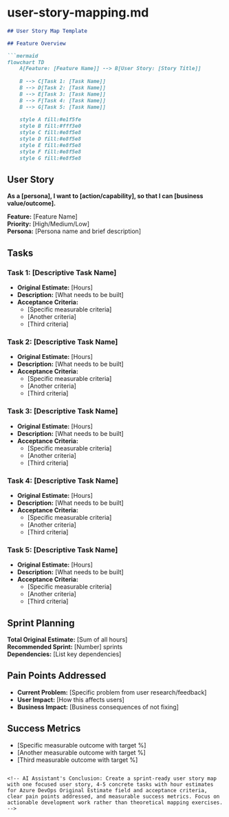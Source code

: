 # user-story-mapping.md
<!--
## Description:
A practical user story mapping template that creates actionable development artifacts. Generates one focused user story with 4-5 concrete tasks that can be directly implemented in sprints. Includes visual diagrams, hour estimates for Azure DevOps Original Estimate field, acceptance criteria, and sprint planning information.

## Usage Note:
This template produces sprint-ready work items instead of academic mapping exercises. Perfect for product teams who need to turn user insights into concrete development tasks with clear priorities and success metrics.

## AI Assistant's Point of View:
Act as a practical product manager who converts user needs into actionable development work. Focus on creating one clear user story with specific tasks that address real pain points and can be estimated, prioritized, and completed by development teams.

## AI Assistant's Task:
Generate a focused user story map that includes: 1) A clear feature-to-story-to-tasks diagram, 2) One actionable user story, 3) 4-5 specific tasks with hour estimates that map to Azure DevOps Original Estimate field and acceptance criteria, 4) Sprint planning guidance, and 5) Success metrics. Make it immediately usable for development teams.

## Attribution:
Template adapted from Jeff Patton's user story mapping technique for practical development use by [Your Name], [Date].

## Licensing:
This document is made available under the MIT License, permitting free use, alteration, and sharing, provided the original work is aptly credited.
-->

```Markdown
## User Story Map Template

## Feature Overview

```mermaid
flowchart TD
    A[Feature: [Feature Name]] --> B[User Story: [Story Title]]
    
    B --> C[Task 1: [Task Name]]
    B --> D[Task 2: [Task Name]]
    B --> E[Task 3: [Task Name]]
    B --> F[Task 4: [Task Name]]
    B --> G[Task 5: [Task Name]]
    
    style A fill:#e1f5fe
    style B fill:#fff3e0
    style C fill:#e8f5e8
    style D fill:#e8f5e8
    style E fill:#e8f5e8
    style F fill:#e8f5e8
    style G fill:#e8f5e8
```

## User Story

**As a [persona], I want to [action/capability], so that I can [business value/outcome].**

**Feature:** [Feature Name]  
**Priority:** [High/Medium/Low]  
**Persona:** [Persona name and brief description]

## Tasks

### Task 1: [Descriptive Task Name]
- **Original Estimate:** [Hours]
- **Description:** [What needs to be built]
- **Acceptance Criteria:**
  - [Specific measurable criteria]
  - [Another criteria]
  - [Third criteria]

### Task 2: [Descriptive Task Name]
- **Original Estimate:** [Hours]
- **Description:** [What needs to be built]
- **Acceptance Criteria:**
  - [Specific measurable criteria]
  - [Another criteria]
  - [Third criteria]

### Task 3: [Descriptive Task Name]
- **Original Estimate:** [Hours]
- **Description:** [What needs to be built]
- **Acceptance Criteria:**
  - [Specific measurable criteria]
  - [Another criteria]
  - [Third criteria]

### Task 4: [Descriptive Task Name]
- **Original Estimate:** [Hours]
- **Description:** [What needs to be built]
- **Acceptance Criteria:**
  - [Specific measurable criteria]
  - [Another criteria]
  - [Third criteria]

### Task 5: [Descriptive Task Name]
- **Original Estimate:** [Hours]
- **Description:** [What needs to be built]
- **Acceptance Criteria:**
  - [Specific measurable criteria]
  - [Another criteria]
  - [Third criteria]

## Sprint Planning

**Total Original Estimate:** [Sum of all hours]  
**Recommended Sprint:** [Number] sprints  
**Dependencies:** [List key dependencies]

## Pain Points Addressed

- **Current Problem:** [Specific problem from user research/feedback]
- **User Impact:** [How this affects users]
- **Business Impact:** [Business consequences of not fixing]

## Success Metrics

- [Specific measurable outcome with target %]
- [Another measurable outcome with target %]
- [Third measurable outcome with target %]

```

<!-- AI Assistant's Conclusion: Create a sprint-ready user story map with one focused user story, 4-5 concrete tasks with hour estimates for Azure DevOps Original Estimate field and acceptance criteria, clear pain points addressed, and measurable success metrics. Focus on actionable development work rather than theoretical mapping exercises. -->
